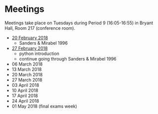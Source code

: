 # Meetings

Meetings take place on Tuesdays during Period 9 (16:05-16:55) in Bryant Hall, Room 217 (conference room).

* [20 February 2018](20180220.md)
    * Sanders & Mirabel 1996
* [27 February 2018](20180227.md)
    * python introduction
    * continue going through Sanders & Mirabel 1996
* 06 March 2018
* 13 March 2018
* 20 March 2018
* 27 March 2018
* 03 April 2018
* 10 April 2018
* 17 April 2018
* 24 April 2018
* 01 May 2018 (final exams week)

